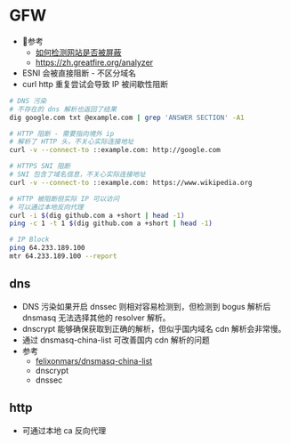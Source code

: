 # GFW

* 参考
  * [如何检测网站是否被屏蔽](https://blog.bgme.me/posts/how-to-detect-if-a-website-is-blocked-by-gfw/)
  * https://zh.greatfire.org/analyzer
* ESNI 会被直接阻断 - 不区分域名
* curl http 重复尝试会导致 IP 被间歇性阻断

```bash
# DNS 污染
# 不存在的 dns 解析也返回了结果
dig google.com txt @example.com | grep 'ANSWER SECTION' -A1

# HTTP 阻断 - 需要指向境外 ip
# 解析了 HTTP 头，不关心实际连接地址
curl -v --connect-to ::example.com: http://google.com

# HTTPS SNI 阻断
# SNI 包含了域名信息，不关心实际连接地址
curl -v --connect-to ::example.com: https://www.wikipedia.org

# HTTP 被阻断但实际 IP 可以访问
# 可以通过本地反向代理
curl -i $(dig github.com a +short | head -1)
ping -c 1 -t 1 $(dig github.com a +short | head -1)

# IP Block
ping 64.233.189.100
mtr 64.233.189.100 --report
```

## dns
* DNS 污染如果开启 dnssec 则相对容易检测到，但检测到 bogus 解析后 dnsmasq 无法选择其他的 resolver 解析。
* dnscrypt 能够确保获取到正确的解析，但似乎国内域名 cdn 解析会非常慢。
* 通过 dnsmasq-china-list 可改善国内 cdn 解析的问题
* 参考
  * [felixonmars/dnsmasq-china-list](https://github.com/felixonmars/dnsmasq-china-list)
  * dnscrypt
  * dnssec

## http
* 可通过本地 ca 反向代理
